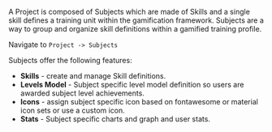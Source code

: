 A Project is composed of Subjects which are made of Skills and a single skill defines a training unit within the gamification framework. Subjects are a way to group and organize skill definitions within a gamified training profile.

Navigate to `Project -> Subjects`

Subjects offer the following features:

* **Skills** \- create and manage Skill definitions\.
* **Levels Model** \- Subject specific level model definition so users are awarded subject level achievements\.
* **Icons** \- assign subject specific icon based on fontawesome or material icon sets or use a custom icon\.
* **Stats** \- Subject specific charts and graph and user stats\.